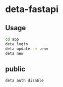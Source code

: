 # deta-fastapi


## Usage

```bash
cd app
deta login
deta update -e .env
deta new
```

## public

```
deta auth disable 
```